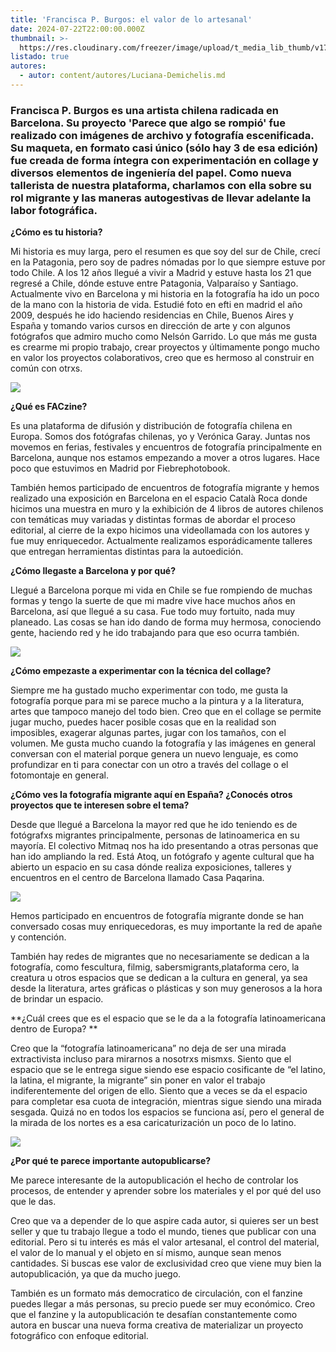 ```yaml
---
title: 'Francisca P. Burgos: el valor de lo artesanal'
date: 2024-07-22T22:00:00.000Z
thumbnail: >-
  https://res.cloudinary.com/freezer/image/upload/t_media_lib_thumb/v1721732464/2024/07/377806859_6554102031332255_1094589064219324395_n_uop2iu.jpg
listado: true
autores:
  - autor: content/autores/Luciana-Demichelis.md
---
```


### Francisca P. Burgos es una artista chilena radicada en Barcelona. Su proyecto 'Parece que algo se rompió' fue realizado con imágenes de archivo y fotografía escenificada. Su maqueta, en formato casi único (sólo hay 3 de esa edición) fue creada de forma íntegra con experimentación en collage y diversos elementos de ingeniería del papel. Como nueva tallerista de nuestra plataforma, charlamos con ella sobre su rol migrante y las maneras autogestivas de llevar adelante la labor fotográfica.

**¿Cómo es tu historia?**

Mi historia es muy larga, pero el resumen es que soy del sur de Chile, crecí en la Patagonia, pero soy de padres nómadas por lo que siempre estuve por todo Chile. A los 12 años llegué a vivir a Madrid y estuve hasta los 21 que regresé a Chile, dónde estuve entre Patagonia, Valparaíso y Santiago. Actualmente vivo en Barcelona y mi historia en la fotografía ha ido un poco de la mano con la historia de vida. Estudié foto en efti en madrid el año 2009, después he ido haciendo residencias en Chile, Buenos Aires y España y tomando varios cursos en dirección de arte y con algunos fotógrafos que admiro mucho como Nelsón Garrido. Lo que más me gusta es crearme mi propio trabajo, crear proyectos y últimamente pongo mucho en valor los proyectos colaborativos, creo que es hermoso al construir en común con otrxs. 

![](https://res.cloudinary.com/freezer/image/upload/v1721732464/2024/07/377806859_6554102031332255_1094589064219324395_n_uop2iu.jpg)

**¿Qué es FACzine?**

Es una plataforma de difusión y distribución de fotografía chilena en Europa. Somos dos fotógrafas chilenas, yo y Verónica Garay. Juntas nos movemos en ferias, festivales y encuentros de fotografía principalmente en Barcelona, aunque nos estamos empezando a mover a otros lugares. Hace poco que estuvimos en Madrid por Fiebrephotobook. 

También hemos participado de encuentros de fotografía migrante y hemos realizado una exposición en Barcelona en el espacio Català Roca donde hicimos una muestra en muro y la exhibición de 4 libros de autores chilenos con temáticas muy variadas y distintas formas de abordar el proceso editorial, al cierre de la expo hicimos una videollamada con los autores y fue muy enriquecedor. Actualmente realizamos esporádicamente talleres que entregan herramientas distintas para la autoedición. 

**¿Cómo llegaste a Barcelona y por qué?**

Llegué a Barcelona porque mi vida en Chile se fue rompiendo de muchas formas y tengo la suerte de que mi madre vive hace muchos años en Barcelona, así que llegué a su casa. Fue todo muy fortuito, nada muy planeado. Las cosas se han ido dando de forma muy hermosa, conociendo gente, haciendo red y he ido trabajando para que eso ocurra también. 

![](https://res.cloudinary.com/freezer/image/upload/v1721732475/2024/07/341784008_236132835763216_4980586559022517062_n_odqpb0.jpg)

**¿Cómo empezaste a experimentar con la técnica del collage?**

Siempre me ha gustado mucho experimentar con todo, me gusta la fotografía porque para mi se parece mucho a la pintura y a la literatura, artes que tampoco manejo del todo bien. Creo que en el collage se permite jugar mucho, puedes hacer posible cosas que en la realidad son imposibles, exagerar algunas partes, jugar con los tamaños, con el volumen. Me gusta mucho cuando la fotografía y las imágenes en general conversan con el material porque genera un nuevo lenguaje, es como profundizar en ti para conectar con un otro a través del collage o el fotomontaje en general.  

**¿Cómo ves la fotografía migrante aquí en España? ¿Conocés otros proyectos que te interesen sobre el tema?**

Desde que llegué a Barcelona la mayor red que he ido teniendo es de fotógrafxs migrantes principalmente, personas de latinoamerica en su mayoría. El colectivo Mitmaq nos ha ido presentando a otras personas que han ido ampliando la red. Está Atoq, un fotógrafo y agente cultural que ha abierto un espacio en su casa dónde realiza exposiciones, talleres y encuentros en el centro de Barcelona llamado Casa Paqarina. 

![](https://res.cloudinary.com/freezer/image/upload/v1721732469/2024/07/343838305_925069968763084_1613858068865891367_n_c2cxvc.jpg)

Hemos participado en encuentros de fotografía migrante donde se han conversado cosas muy enriquecedoras, es muy importante la red de apañe y contención. 

También hay redes de migrantes que no necesariamente se dedican a la fotografía, como fescultura, filmig, sabersmigrants,plataforma cero, la creatura u otros espacios que se dedican a la cultura en general, ya sea desde la literatura, artes gráficas o plásticas y son muy generosos a la hora de brindar un espacio. 

**¿Cuál crees que es el espacio que se le da a la fotografía latinoamericana dentro de Europa? **

Creo que la “fotografía latinoamericana” no deja de ser una mirada extractivista incluso para mirarnos a nosotrxs mismxs. Siento que el espacio que se le entrega sigue siendo ese espacio cosificante de “el latino, la latina, el migrante, la migrante” sin poner en valor el trabajo indiferentemente del origen de ello. Siento que a veces se da el espacio para completar esa cuota de integración, mientras sigue siendo una mirada sesgada. Quizá no en todos los espacios se funciona así, pero el general de la mirada de los nortes es a esa caricaturización un poco de lo latino. 

![](https://res.cloudinary.com/freezer/image/upload/v1721732461/2024/07/317664964_2159945244192776_6324321872721984878_n_cusa44.jpg)

**¿Por qué te parece importante autopublicarse?**

Me parece interesante de la autopublicación el hecho de controlar los procesos, de entender y aprender sobre los materiales y el por qué del uso que le das. 

Creo que va a depender de lo que aspire cada autor, si quieres ser un best seller y que tu trabajo llegue a todo el mundo, tienes que publicar con una editorial. Pero si tu interés es más el valor artesanal, el control del material, el valor de lo manual y el objeto en sí mismo, aunque sean menos cantidades. Si buscas ese valor de exclusividad creo que viene muy bien la autopublicación, ya que da mucho juego. 

También es un formato más democratico de circulación, con el fanzine puedes llegar a más personas, su precio puede ser muy económico. Creo que el fanzine y la autopublicación te desafían constantemente como autora en buscar una nueva forma creativa de materializar un proyecto fotográfico con enfoque editorial. 
